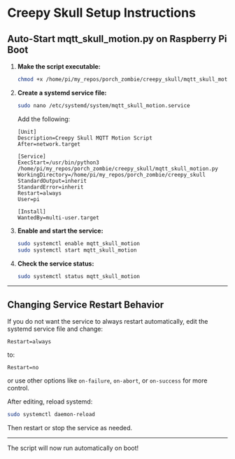 # Creepy Skull Setup Instructions

## Auto-Start mqtt_skull_motion.py on Raspberry Pi Boot

1. **Make the script executable:**
   ```bash
   chmod +x /home/pi/my_repos/porch_zombie/creepy_skull/mqtt_skull_motion.py
   ```

2. **Create a systemd service file:**
   ```bash
   sudo nano /etc/systemd/system/mqtt_skull_motion.service
   ```
   Add the following:
   ```
   [Unit]
   Description=Creepy Skull MQTT Motion Script
   After=network.target

   [Service]
   ExecStart=/usr/bin/python3 /home/pi/my_repos/porch_zombie/creepy_skull/mqtt_skull_motion.py
   WorkingDirectory=/home/pi/my_repos/porch_zombie/creepy_skull
   StandardOutput=inherit
   StandardError=inherit
   Restart=always
   User=pi

   [Install]
   WantedBy=multi-user.target
   ```

3. **Enable and start the service:**
   ```bash
   sudo systemctl enable mqtt_skull_motion
   sudo systemctl start mqtt_skull_motion
   ```

4. **Check the service status:**
   ```bash
   sudo systemctl status mqtt_skull_motion
   ```


---

## Changing Service Restart Behavior

If you do not want the service to always restart automatically, edit the systemd service file and change:

```
Restart=always
```
to:
```
Restart=no
```
or use other options like `on-failure`, `on-abort`, or `on-success` for more control.

After editing, reload systemd:
```bash
sudo systemctl daemon-reload
```
Then restart or stop the service as needed.

---

The script will now run automatically on boot!
